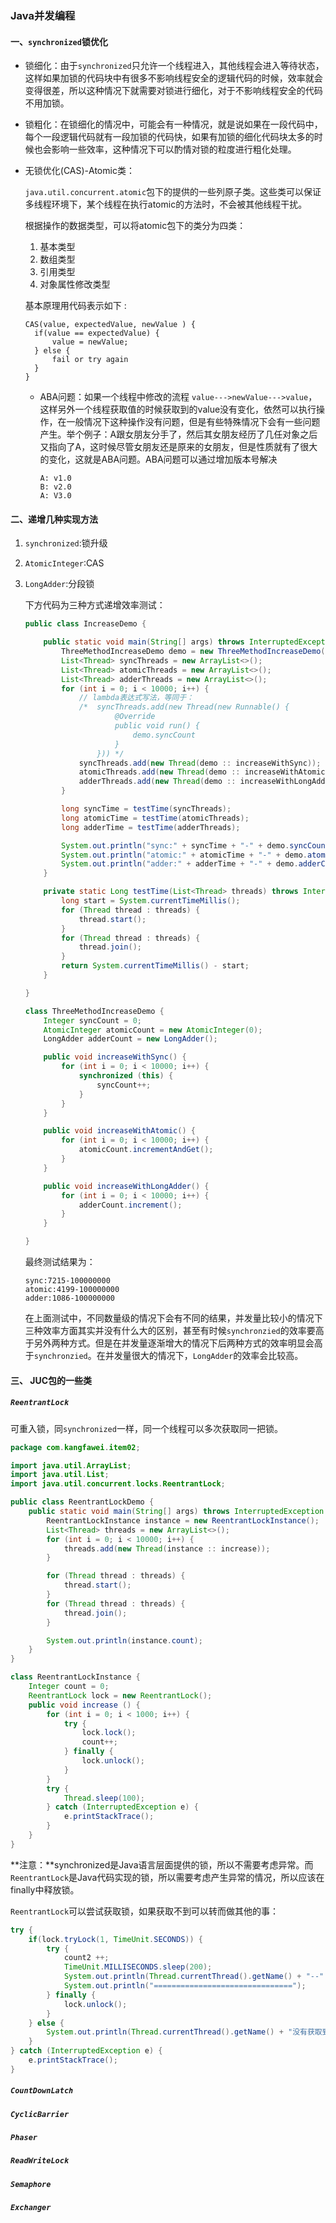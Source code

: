 ### Java并发编程

#### 一、`synchronized`锁优化

- 锁细化：由于`synchronized`只允许一个线程进入，其他线程会进入等待状态，这样如果加锁的代码块中有很多不影响线程安全的逻辑代码的时候，效率就会变得很差，所以这种情况下就需要对锁进行细化，对于不影响线程安全的代码不用加锁。

- 锁粗化：在锁细化的情况中，可能会有一种情况，就是说如果在一段代码中，每个一段逻辑代码就有一段加锁的代码快，如果有加锁的细化代码块太多的时候也会影响一些效率，这种情况下可以酌情对锁的粒度进行粗化处理。

- 无锁优化(CAS)-Atomic类：

  `java.util.concurrent.atomic`包下的提供的一些列原子类。这些类可以保证多线程环境下，某个线程在执行atomic的方法时，不会被其他线程干扰。

  根据操作的数据类型，可以将atomic包下的类分为四类：

  1. 基本类型
  2. 数组类型
  3. 引用类型
  4. 对象属性修改类型

  基本原理用代码表示如下 : 

  ```
  CAS(value, expectedValue, newValue ) {
  	if(value == expectedValue) {
  		value = newValue;
  	} else {
  		fail or try again
  	}
  }
  ```

  - ABA问题：如果一个线程中修改的流程 `value--->newValue--->value`，这样另外一个线程获取值的时候获取到的value没有变化，依然可以执行操作，在一般情况下这种操作没有问题，但是有些特殊情况下会有一些问题产生。举个例子：A跟女朋友分手了，然后其女朋友经历了几任对象之后又指向了A，这时候尽管女朋友还是原来的女朋友，但是性质就有了很大的变化，这就是ABA问题。ABA问题可以通过增加版本号解决

    ```
    A: v1.0
    B: v2.0
    A: V3.0
    ```

    

#### 二、递增几种实现方法

1. `synchronized`:锁升级

2. `AtomicInteger`:CAS

3. `LongAdder`:分段锁

   下方代码为三种方式递增效率测试：

   ```java
   public class IncreaseDemo {
   
       public static void main(String[] args) throws InterruptedException {
           ThreeMethodIncreaseDemo demo = new ThreeMethodIncreaseDemo();
           List<Thread> syncThreads = new ArrayList<>();
           List<Thread> atomicThreads = new ArrayList<>();
           List<Thread> adderThreads = new ArrayList<>();
           for (int i = 0; i < 10000; i++) {
               // lambda表达式写法，等同于：
               /*  syncThreads.add(new Thread(new Runnable() {
                       @Override
                       public void run() {
                           demo.syncCount
                       }
                   })) */
               syncThreads.add(new Thread(demo :: increaseWithSync));
               atomicThreads.add(new Thread(demo :: increaseWithAtomic));
               adderThreads.add(new Thread(demo :: increaseWithLongAdder));
           }
   
           long syncTime = testTime(syncThreads);
           long atomicTime = testTime(atomicThreads);
           long adderTime = testTime(adderThreads);
   
           System.out.println("sync:" + syncTime + "-" + demo.syncCount);
           System.out.println("atomic:" + atomicTime + "-" + demo.atomicCount);
           System.out.println("adder:" + adderTime + "-" + demo.adderCount);
       }
   
       private static Long testTime(List<Thread> threads) throws InterruptedException {
           long start = System.currentTimeMillis();
           for (Thread thread : threads) {
               thread.start();
           }
           for (Thread thread : threads) {
               thread.join();
           }
           return System.currentTimeMillis() - start;
       }
   
   }
   
   class ThreeMethodIncreaseDemo {
       Integer syncCount = 0;
       AtomicInteger atomicCount = new AtomicInteger(0);
       LongAdder adderCount = new LongAdder();
   
       public void increaseWithSync() {
           for (int i = 0; i < 10000; i++) {
               synchronized (this) {
                   syncCount++;
               }
           }
       }
   
       public void increaseWithAtomic() {
           for (int i = 0; i < 10000; i++) {
               atomicCount.incrementAndGet();
           }
       }
   
       public void increaseWithLongAdder() {
           for (int i = 0; i < 10000; i++) {
               adderCount.increment();
           }
       }
   
   }
   ```

   最终测试结果为：

   ```console
   sync:7215-100000000
   atomic:4199-100000000
   adder:1086-100000000
   ```

   在上面测试中，不同数量级的情况下会有不同的结果，并发量比较小的情况下三种效率方面其实并没有什么大的区别，甚至有时候`synchronzied`的效率要高于另外两种方式。但是在并发量逐渐增大的情况下后两种方式的效率明显会高于`synchronzied`。在并发量很大的情况下，`LongAdder`的效率会比较高。

#### 三、 JUC包的一些类

##### `ReentrantLock`

可重入锁，同`synchronized`一样，同一个线程可以多次获取同一把锁。

```java
package com.kangfawei.item02;

import java.util.ArrayList;
import java.util.List;
import java.util.concurrent.locks.ReentrantLock;

public class ReentrantLockDemo {
    public static void main(String[] args) throws InterruptedException {
        ReentrantLockInstance instance = new ReentrantLockInstance();
        List<Thread> threads = new ArrayList<>();
        for (int i = 0; i < 10000; i++) {
            threads.add(new Thread(instance :: increase));
        }

        for (Thread thread : threads) {
            thread.start();
        }
        for (Thread thread : threads) {
            thread.join();
        }

        System.out.println(instance.count);
    }
}

class ReentrantLockInstance {
    Integer count = 0;
    ReentrantLock lock = new ReentrantLock();
    public void increase () {
        for (int i = 0; i < 1000; i++) {
            try {
                lock.lock();
                count++;
            } finally {
                lock.unlock();
            }
        }
        try {
            Thread.sleep(100);
        } catch (InterruptedException e) {
            e.printStackTrace();
        }
    }
}

```

**注意：**synchronized是Java语言层面提供的锁，所以不需要考虑异常。而`ReentrantLock`是Java代码实现的锁，所以需要考虑产生异常的情况，所以应该在finally中释放锁。

`ReentrantLock`可以尝试获取锁，如果获取不到可以转而做其他的事：

```java
try {
    if(lock.tryLock(1, TimeUnit.SECONDS)) {
        try {
            count2 ++;
            TimeUnit.MILLISECONDS.sleep(200);
            System.out.println(Thread.currentThread().getName() + "--" + count2);
            System.out.println("===============================");
        } finally {
            lock.unlock();
        }
    } else {
        System.out.println(Thread.currentThread().getName() + "没有获取到锁......");
    }
} catch (InterruptedException e) {
    e.printStackTrace();
}
```



##### `CountDownLatch`

##### `CyclicBarrier`

##### `Phaser`

##### `ReadWriteLock`

##### `Semaphore`

##### `Exchanger`